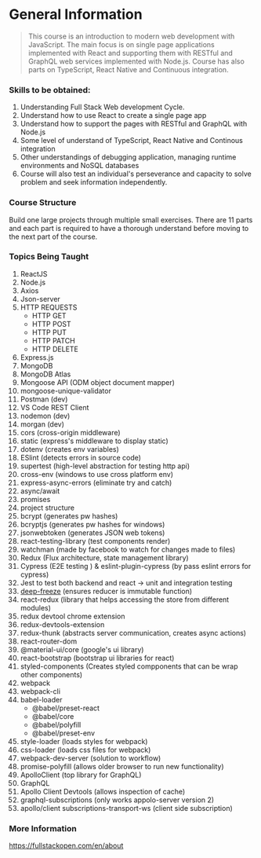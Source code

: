 # General Information  
>This course is an introduction to modern web development with JavaScript. The main focus is on single page applications implemented with React and supporting them with RESTful and GraphQL web services implemented with Node.js. Course has also parts on TypeScript, React Native and Continuous integration.  
 
### Skills to be obtained:
1. Understanding Full Stack Web development Cycle.
2. Understand how to use React to create a single page app
3. Understand how to support the pages with RESTful and GraphQL with Node.js
4. Some level of understand of TypeScript, React Native and Continous integration
5. Other understandings of debugging application, managing runtime environments and NoSQL databases
6. Course will also test an individual's perseverance and capacity to solve problem and seek information independently.
 
### Course Structure  
Build one large projects through multiple small exercises. There are 11 parts and each part is required to have a thorough understand before moving to the next part of the course. 

### Topics Being Taught
1. ReactJS
2. Node.js
3. Axios
4. Json-server
5. HTTP REQUESTS
    - HTTP GET
    - HTTP POST
    - HTTP PUT
    - HTTP PATCH
    - HTTP DELETE
6. Express.js
7. MongoDB 
8. MongoDB Atlas
9. Mongoose API (ODM object document mapper)
10. mongoose-unique-validator 
11. Postman (dev)
12. VS Code REST Client
13. nodemon (dev)
14. morgan (dev)
15. cors (cross-origin middleware)
16. static (express's middleware to display static)
17. dotenv (creates env variables)
18. ESlint (detects errors in source code)
19. supertest (high-level abstraction for testing http api)
20. cross-env (windows to use cross platform env)
21. express-async-errors (eliminate try and catch)
22. async/await
23. promises
24. project structure
25. bcrypt (generates pw hashes)
26. bcryptjs (generates pw hashes for windows)
27. jsonwebtoken (generates JSON web tokens)
28. react-testing-library (test components render)
29. watchman (made by facebook to watch for changes made to files)
30. Redux (Flux architecture, state management library)
31. Cypress (E2E testing ) & eslint-plugin-cypress (by pass eslint errors for cypress)
32. Jest to test both backend and react -> unit and integration testing
33. [deep-freeze](https://github.com/substack/deep-freeze) (ensures reducer is immutable function)
34. react-redux (library that helps accessing the store from different modules)
35. redux devtool chrome extension
36. redux-devtools-extension
37. redux-thunk (abstracts server communication, creates async actions)
38. react-router-dom
39. @material-ui/core (google's ui library)
40. react-bootstrap (bootstrap ui libraries for react)
41. styled-components (Creates styled compponents that can be wrap other components)
42. webpack 
43. webpack-cli
43. babel-loader 
    - @babel/preset-react
    - @babel/core 
    - @babel/polyfill
    - @babel/preset-env
44. style-loader (loads styles for webpack)
45. css-loader (loads css files for webpack)
46. webpack-dev-server (solution to workflow)
47. promise-polyfill (allows older browser to run new functionality)
48. ApolloClient (top library for GraphQL)
49. GraphQL
50. Apollo Client Devtools (allows inspection of cache)
51. graphql-subscriptions (only works appolo-server version 2)
52. apollo/client subscriptions-transport-ws (client side subscription)


### More Information  
https://fullstackopen.com/en/about
